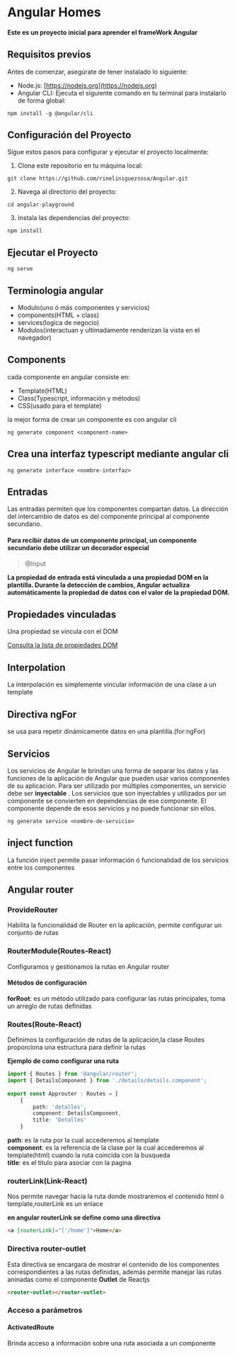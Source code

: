 # Angular Homes

#### Este es un proyecto inicial para aprender el frameWork Angular

## Requisitos previos

Antes de comenzar, asegúrate de tener instalado lo siguiente:

- Node.js: [https://nodejs.org](https://nodejs.org)
- Angular CLI: Ejecuta el siguiente comando en tu terminal para instalarlo de forma global:

```shell
npm install -g @angular/cli
```

## Configuración del Proyecto

Sigue estos pasos para configurar y ejecutar el proyecto localmente:

1. Clona este repositorio en tu máquina local:

```shell
git clone https://github.com/rineliniguezsosa/Angular.git
```

2. Navega al directorio del proyecto:

```shell
cd angular-playground
```

3. Instala las dependencias del proyecto:

```shell
npm install
```

## Ejecutar el Proyecto

```shell
ng serve
```

## Terminologia angular

- Modulo(uno ó más componentes y servicios)
- components(HTML + class)
- services(logica de negocio)
- Modulos(interactuan y ultimadamente renderizan la vista en el navegador)

## Components

cada componente en angular consiste en:

- Template(HTML)
- Class(Typescript, información y métodos)
- CSS(usado para el template)

la mejor forma de crear un componente es con angular cli

```shell
ng generate component <component-name>
```

## Crea una interfaz typescript mediante angular cli

```shell
ng generate interface <nombre-interfaz>
```

## Entradas

Las entradas permiten que los componentes compartan datos. La dirección del intercambio de datos es del componente principal al componente secundario.

#### Para recibir datos de un componente principal, un componente secundario debe utilizar un decorador especial 

>@Input

**La propiedad de entrada está vinculada a una propiedad DOM en la plantilla. Durante la detección de cambios, Angular actualiza automáticamente la propiedad de datos con el valor de la propiedad DOM.**

## Propiedades vinculadas

Una propiedad se vincula con el DOM

[Consulta la lista de propiedades DOM](https://developer.mozilla.org/en-US/docs/Web/API/Document_Object_Model)

## Interpolation

La interpolación es simplemente vincular información de una clase a un template

## Directiva ngFor

se usa para repetir dinámicamente datos en una plantilla.(for:ngFor)

## Servicios

Los servicios de Angular le brindan una forma de separar los datos y las funciones de la aplicación de Angular que pueden usar varios componentes de su aplicación. Para ser utilizado por múltiples componentes, un servicio debe ser **inyectable** . Los servicios que son inyectables y utilizados por un componente se convierten en dependencias de ese componente. El componente depende de esos servicios y no puede funcionar sin ellos.

```shell
ng generate service <nombre-de-servicio>
```

## inject function

La función inject permite pasar información ó funcionalidad de los servicios entre los componentes

## Angular router

### ProvideRouter 

Habilita la funcionalidad de Router en la aplicación, permite configurar un conjunto de rutas

### RouterModule(Routes-React)

Configuramos y gestionamos la rutas en Angular router

#### Métodos de configuración

**forRoot**: es un método utilizado para configurar las rutas principales, toma un arreglo de rutas definidas

### Routes(Route-React)

Definimos la configuración de rutas de la aplicación,la clase Routes proporciona una estructura para definir la rutas

**Ejemplo de como configurar una ruta**
```typescript
import { Routes } from '@angular/router';
import { DetailsComponent } from './details/details.component';
 
export const Approuter : Routes = [
    {
        path: 'detalles',
        component: DetailsComponent,
        title: 'Detalles'
    }

```
**path**: es la ruta por la cual accederemos al template<br>
**component**: es la referencia de la clase por la cual accederemos al template(html) cuando la ruta coincida con la busqueda<br>
**title**: es el titulo para asociar con la pagina
### routerLink(Link-React)

Nos permite navegar hacia la ruta donde mostraremos el contenido html ó template,routerLink es un enlace

**en angular routerLink se define como una directiva**

```html
<a [routerLink]="['/home']">Home</a>
```

### Directiva router-outlet

Esta directiva se encargara de mostrar el contenido de los componentes correspondientes a las rutas definidas, además permite manejar las rutas aninadas como el componente **Outlet** de Reactjs

```html
<router-outlet></router-outlet>
```

### Acceso a parámetros

#### ActivatedRoute

Brinda acceso a información sobre una ruta asociada a un componente 
